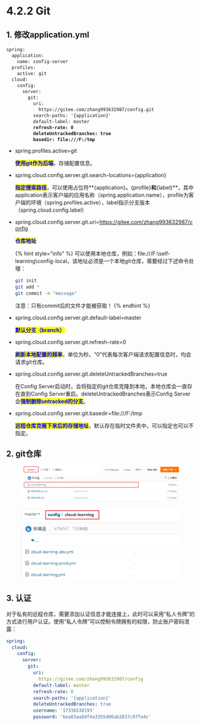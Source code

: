 # 4.2.2 Git

## 1. 修改application.yml

<pre class="language-yaml"><code class="lang-yaml">spring:
  application:
    name: config-server
  profiles:
    active: git
  cloud:
    config:
      server:
        git:
          uri:
            https://gitee.com/zhang993632987/config.git
          search-paths: '{application}'
          default-label: master
<strong>          refresh-rate: 0
</strong><strong>          deleteUntrackedBranches: true
</strong><strong>          basedir: file:///F:/tmp
</strong></code></pre>

*   spring.profiles.active=git

    <mark style="color:blue;">**使用git作为后端**</mark>，存储配置信息。
*   spring.cloud.config.server.git.search-locations={application}

    <mark style="color:blue;">**指定搜索路径**</mark>，可以使用占位符**{application}**、**{profile}**和**{label}**，其中application表示客户端的应用名称（spring.application.name），profile为客户端的环境（spring.profiles.active），label指示分支版本（spring.cloud.config.label）
*   spring.cloud.config.server.git.uri=https://gitee.com/zhang993632987/config

    <mark style="color:blue;">**仓库地址**</mark>

    {% hint style="info" %}
    可以使用本地仓库，例如：file:///F:\self-learning\config-local，该地址必须是一个本地git仓库，需要经过下述命令处理：

    ```bash
    git init
    git add *
    git commit -m "message"
    ```

    注意：只有commit后的文件才能被获取！
    {% endhint %}
*   spring.cloud.config.server.git.default-label=master

    <mark style="color:blue;">**默认分支（branch）**</mark>
*   spring.cloud.config.server.git.refresh-rate=0

    <mark style="color:blue;">**刷新本地配置的频率**</mark>，单位为秒。“0”代表每次客户端请求配置信息时，均会请求git仓库。
*   &#x20;spring.cloud.config.server.git.deleteUntrackedBranches=true

    在Config Server启动时，会将指定的git仓库克隆到本地，本地仓库会一直存在直到Config Server重启。deleteUntrackedBranches表示Config Server会<mark style="color:blue;">**强制删除untracked的分支**</mark>。
*   spring.cloud.config.server.git.basedir=file:///F:/tmp

    <mark style="color:blue;">**远程仓库克隆下来后的存储地址**</mark>，默认存在临时文件夹中，可以指定也可以不指定。

## 2. git仓库

<div align="left">

<figure><img src="../../../.gitbook/assets/image (1) (1).png" alt=""><figcaption></figcaption></figure>

</div>

<div align="left">

<figure><img src="../../../.gitbook/assets/image (1) (1) (1).png" alt=""><figcaption></figcaption></figure>

</div>

## 3. 认证

对于私有的远程仓库，需要添加认证信息才能连接上，此时可以采用“私人令牌”的方式进行用户认证。使用“私人令牌”可以控制令牌拥有的权限，防止账户密码泄露：

```yaml
spring:
  cloud:
    config:
      server:
        git:
          uri:
            https://gitee.com/zhang993632987/config
          default-label: master
          refresh-rate: 0
          search-paths: '{application}'
          deleteUntrackedBranches: true
          username: '17336538193'
          password: 'bea83aa8df4a3355d06ab2837c97fa4c'
```
